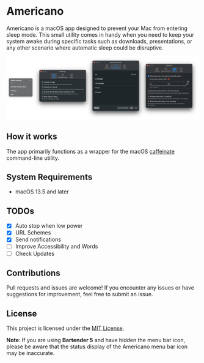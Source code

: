 # Americano

Americano is a macOS app designed to prevent your Mac from entering sleep mode. This small utility comes in handy when you need to keep your system awake during specific tasks such as downloads, presentations, or any other scenario where automatic sleep could be disruptive.

<img src="screenshot.png" />

## How it works

The app primarily functions as a wrapper for the macOS [caffeinate][2] command-line utility. 

## System Requirements

- macOS 13.5 and later
## TODOs

- [x] Auto stop when low power
- [x] URL Schemes
- [x] Send notifications
- [ ] Improve Accessibility and Words
- [ ] Check Updates

## Contributions

Pull requests and issues are welcome! If you encounter any issues or have suggestions for improvement, feel free to submit an issue.

## License

This project is licensed under the [MIT License][1].

**Note**: If you are using **Bartender 5** and have hidden the menu bar icon, please be aware that the status display of the Americano menu bar icon may be inaccurate.

[1]: https://github.com/LZhenHong/Americano/blob/main/LICENSE
[2]: https://ss64.com/osx/caffeinate.html
